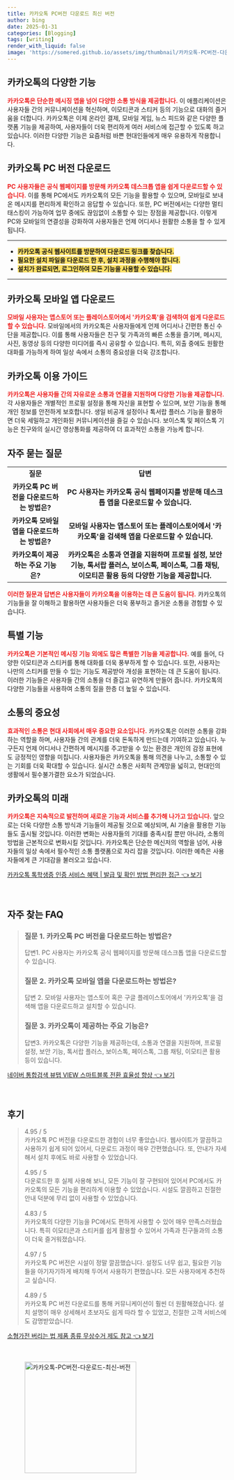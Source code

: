 ```yaml
---
title: 카카오톡 PC버전 다운로드 최신 버전
author: bing
date: 2025-01-31
categories: [Blogging]
tags: [writing]
render_with_liquid: false
image: 'https://somered.github.io/assets/img/thumbnail/카카오톡-PC버전-다운로드-최신-버전.webp'
---
```



<h2 id='카카오톡의 다양한 기능'>카카오톡의 다양한 기능</h2>

<p><b><span style="color: #ee2323;">카카오톡은 단순한 메시징 앱을 넘어 다양한 소통 방식을 제공합니다.</span></b> 이 애플리케이션은 사용자들 간의 커뮤니케이션을 혁신하며, 이모티콘과 스티커 등의 기능으로 대화의 즐거움을 더합니다. 카카오톡은 이제 온라인 결제, 모바일 게임, 뉴스 피드와 같은 다양한 플랫폼 기능을 제공하여, 사용자들이 더욱 편리하게 여러 서비스에 접근할 수 있도록 하고 있습니다. 이러한 다양한 기능은 요즘처럼 바쁜 현대인들에게 매우 유용하게 작용합니다.</p>

<h2 id='PC 버전 다운로드'>카카오톡 PC 버전 다운로드</h2>

<p><b><span style="color: #ee2323;">PC 사용자들은 공식 웹페이지를 방문해 카카오톡 데스크톱 앱을 쉽게 다운로드할 수 있습니다.</span></b> 이를 통해 PC에서도 카카오톡의 모든 기능을 활용할 수 있으며, 모바일로 보내온 메시지를 편리하게 확인하고 응답할 수 있습니다. 또한, PC 버전에서는 다양한 멀티태스킹이 가능하여 업무 중에도 끊임없이 소통할 수 있는 장점을 제공합니다. 이렇게 PC와 모바일의 연결성을 강화하여 사용자들은 언제 어디서나 원활한 소통을 할 수 있게 됩니다.</p>

<hr />

<ul>
    <li><b><span style="background-color: #ffe066;">카카오톡 공식 웹사이트를 방문하여 다운로드 링크를 찾습니다.</span></b></li>
    <li><b><span style="background-color: #ffe066;">필요한 설치 파일을 다운로드 한 후, 설치 과정을 수행해야 합니다.</span></b></li>
    <li><b><span style="background-color: #ffe066;">설치가 완료되면, 로그인하여 모든 기능을 사용할 수 있습니다.</span></b></li>
</ul>

<hr />

<h2 id='모바일 앱 다운로드'>카카오톡 모바일 앱 다운로드</h2>

<p><b><span style="color: #ee2323;">모바일 사용자는 앱스토어 또는 플레이스토어에서 '카카오톡'을 검색하여 쉽게 다운로드할 수 있습니다.</span></b> 모바일에서의 카카오톡은 사용자들에게 언제 어디서나 간편한 통신 수단을 제공합니다. 이를 통해 사용자들은 친구 및 가족과의 빠른 소통을 즐기며, 메시지, 사진, 동영상 등의 다양한 미디어를 즉시 공유할 수 있습니다. 특히, 외출 중에도 원활한 대화를 가능하게 하여 일상 속에서 소통의 중요성을 더욱 강조합니다.</p>

<h2 id='카카오톡 이용 가이드'>카카오톡 이용 가이드</h2>

<p><b><span style="color: #ee2323;">카카오톡은 사용자들 간의 자유로운 소통과 연결을 지원하며 다양한 기능을 제공합니다.</span></b> 각 사용자들은 개별적인 프로필 설정을 통해 자신을 표현할 수 있으며, 보안 기능을 통해 개인 정보를 안전하게 보호합니다. 생일 비공개 설정이나 톡서랍 플러스 기능을 활용하면 더욱 세밀하고 개인화된 커뮤니케이션을 즐길 수 있습니다. 보이스톡 및 페이스톡 기능은 친구와의 실시간 영상통화를 제공하여 더 효과적인 소통을 가능케 합니다.</p>

<h2 id='자주 묻는 질문'>자주 묻는 질문</h2>

<table>
    <tr>
        <td style="text-align: center; height: 17px;"><b>질문</b></td>
        <td style="text-align: center; height: 17px;"><b>답변</b></td>
    </tr>
    <tr>
        <td style="text-align: center; height: 17px;"><b>카카오톡 PC 버전을 다운로드하는 방법은?</b></td>
        <td style="text-align: center; height: 17px;"><b>PC 사용자는 카카오톡 공식 웹페이지를 방문해 데스크톱 앱을 다운로드할 수 있습니다.</b></td>
    </tr>
    <tr>
        <td style="text-align: center; height: 17px;"><b>카카오톡 모바일 앱을 다운로드하는 방법은?</b></td>
        <td style="text-align: center; height: 17px;"><b>모바일 사용자는 앱스토어 또는 플레이스토어에서 '카카오톡'을 검색해 앱을 다운로드할 수 있습니다.</b></td>
    </tr>
    <tr>
        <td style="text-align: center; height: 17px;"><b>카카오톡이 제공하는 주요 기능은?</b></td>
        <td style="text-align: center; height: 17px;"><b>카카오톡은 소통과 연결을 지원하며 프로필 설정, 보안 기능, 톡서랍 플러스, 보이스톡, 페이스톡, 그룹 채팅, 이모티콘 활용 등의 다양한 기능을 제공합니다.</b></td>
    </tr>
</table>

<p><b><span style="color: #ee2323;">이러한 질문과 답변은 사용자들이 카카오톡을 이용하는 데 큰 도움이 됩니다.</span></b> 카카오톡의 기능들을 잘 이해하고 활용하면 사용자들은 더욱 풍부하고 즐거운 소통을 경험할 수 있습니다.</p>

<h2 id='특별 기능'>특별 기능</h2>

<p><b><span style="color: #ee2323;">카카오톡은 기본적인 메시징 기능 외에도 많은 특별한 기능을 제공합니다.</span></b> 예를 들어, 다양한 이모티콘과 스티커를 통해 대화를 더욱 풍부하게 할 수 있습니다. 또한, 사용자는 나만의 스티커를 만들 수 있는 기능도 제공받아 개성을 표현하는 데 큰 도움이 됩니다. 이러한 기능들은 사용자들 간의 소통을 더 즐겁고 유연하게 만들어 줍니다. 카카오톡의 다양한 기능들을 사용하여 소통의 질을 한층 더 높일 수 있습니다.</p>

<h2 id='소통의 중요성'>소통의 중요성</h2>

<p><b><span style="color: #ee2323;">효과적인 소통은 현대 사회에서 매우 중요한 요소입니다.</span></b> 카카오톡은 이러한 소통을 강화하는 역할을 하며, 사용자들 간의 관계를 더욱 돈독하게 만드는데 기여하고 있습니다. 누구든지 언제 어디서나 간편하게 메시지를 주고받을 수 있는 환경은 개인의 감정 표현에도 긍정적인 영향을 미칩니다. 사용자들은 카카오톡을 통해 의견을 나누고, 소통할 수 있는 기회를 더욱 확대할 수 있습니다. 실시간 소통은 사회적 관계망을 넓히고, 현대인의 생활에서 필수불가결한 요소가 되었습니다.</p>

<h2 id='카카오톡의 미래'>카카오톡의 미래</h2>

<p><b><span style="color: #ee2323;">카카오톡은 지속적으로 발전하며 새로운 기능과 서비스를 추가해 나가고 있습니다.</span></b> 앞으로는 더욱 다양한 소통 방식과 기능들이 제공될 것으로 예상되며, AI 기술을 활용한 기능들도 출시될 것입니다. 이러한 변화는 사용자들의 기대를 충족시킬 뿐만 아니라, 소통의 방법을 근본적으로 변화시킬 것입니다. 카카오톡은 단순한 메신저의 역할을 넘어, 사용자들의 일상 속에서 필수적인 소통 플랫폼으로 자리 잡을 것입니다. 이러한 예측은 사용자들에게 큰 기대감을 불러오고 있습니다.</p>


<p><a class="click-button" title="카카오톡 톡학생증 인증 서비스 혜택 | 발급 및 확인 방법 편리한 접근" href="https://somered.github.io/posts/%EC%B9%B4%EC%B9%B4%EC%98%A4%ED%86%A1-%ED%86%A1%ED%95%99%EC%83%9D%EC%A6%9D-%EC%9D%B8%EC%A6%9D-%EC%84%9C%EB%B9%84%EC%8A%A4-%ED%98%9C%ED%83%9D-%EB%B0%9C%EA%B8%89-%EB%B0%8F-%ED%99%95%EC%9D%B8-%EB%B0%A9%EB%B2%95-%ED%8E%B8%EB%A6%AC%ED%95%9C-%EC%A0%91%EA%B7%BC/" rel="dofollow">카카오톡 톡학생증 인증 서비스 혜택 | 발급 및 확인 방법 편리한 접근 👈 보기</a></p><br>
<h2 id='자주_찾는_FAQ'>자주 찾는 FAQ</h2>
<div itemscope="" itemtype="https://schema.org/FAQPage"> 
<blockquote> 
<div itemscope="" itemprop="mainEntity" itemtype="https://schema.org/Question"> 
<h3 itemprop="name">질문 1. 카카오톡 PC 버전을 다운로드하는 방법은?</h3> 
<div itemscope="" itemprop="acceptedAnswer" itemtype="https://schema.org/Answer"> 
<span itemprop="text"> 
<p>답변1. PC 사용자는 카카오톡 공식 웹페이지를 방문해 데스크톱 앱을 다운로드할 수 있습니다.</p> 
</span> 
</div> 
</div> 
<div itemscope="" itemprop="mainEntity" itemtype="https://schema.org/Question"> 
<h3 itemprop="name">질문 2. 카카오톡 모바일 앱을 다운로드하는 방법은?</h3> 
<div itemscope="" itemprop="acceptedAnswer" itemtype="https://schema.org/Answer"> 
<span itemprop="text"> 
<p>답변 2. 모바일 사용자는 앱스토어 혹은 구글 플레이스토어에서 '카카오톡'을 검색해 앱을 다운로드하고 설치할 수 있습니다.</p> 
</span> 
</div> 
</div> 
<div itemscope="" itemprop="mainEntity" itemtype="https://schema.org/Question"> 
<h3 itemprop="name">질문 3. 카카오톡이 제공하는 주요 기능은?</h3> 
<div itemscope="" itemprop="acceptedAnswer" itemtype="https://schema.org/Answer"> 
<span itemprop="text"> 
<p>답변3. 카카오톡은 다양한 기능을 제공하는데, 소통과 연결을 지원하며, 프로필 설정, 보안 기능, 톡서랍 플러스, 보이스톡, 페이스톡, 그룹 채팅, 이모티콘 활용 등이 있습니다.</p> 
</span> 
</div> 
</div> 
</blockquote> 
</div>
<p><a class="click-button" title="네이버 통합검색 뷰탭 VIEW 스마트블록 전환 효율성 향상" href="https://somered.github.io/posts/%EB%84%A4%EC%9D%B4%EB%B2%84-%ED%86%B5%ED%95%A9%EA%B2%80%EC%83%89-%EB%B7%B0%ED%83%AD-VIEW-%EC%8A%A4%EB%A7%88%ED%8A%B8%EB%B8%94%EB%A1%9D-%EC%A0%84%ED%99%98-%ED%9A%A8%EC%9C%A8%EC%84%B1-%ED%96%A5%EC%83%81/" rel="dofollow">네이버 통합검색 뷰탭 VIEW 스마트블록 전환 효율성 향상 👈 보기</a></p><br>
<h2 id='후기'>후기</h2>
<div itemscope itemtype="https://schema.org/Product">
  <blockquote>
  <div itemprop="review" itemscope itemtype="https://schema.org/Review">
      <div itemprop="reviewRating" itemscope itemtype="https://schema.org/Rating"> <span itemprop="ratingValue">4.95</span> / <span itemprop="bestRating">5</span> </div>
      <span itemprop="reviewBody">카카오톡 PC 버전을 다운로드한 경험이 너무 좋았습니다. 웹사이트가 깔끔하고 사용하기 쉽게 되어 있어서, 다운로드 과정이 매우 간편했습니다. 또, 안내가 자세해서 설치 후에도 바로 사용할 수 있었습니다.</span>
  </div>
  <br>
  <div itemprop="review" itemscope itemtype="https://schema.org/Review">
      <div itemprop="reviewRating" itemscope itemtype="https://schema.org/Rating"> <span itemprop="ratingValue">4.95</span> / <span itemprop="bestRating">5</span> </div>
      <span itemprop="reviewBody">다운로드한 후 실제 사용해 보니, 모든 기능이 잘 구현되어 있어서 PC에서도 카카오톡의 모든 기능을 편리하게 이용할 수 있었습니다. 시설도 깔끔하고 친절한 안내 덕분에 무리 없이 사용할 수 있었습니다.</span>
  </div>
  <br>
  <div itemprop="review" itemscope itemtype="https://schema.org/Review">
      <div itemprop="reviewRating" itemscope itemtype="https://schema.org/Rating"> <span itemprop="ratingValue">4.83</span> / <span itemprop="bestRating">5</span> </div>
      <span itemprop="reviewBody">카카오톡의 다양한 기능을 PC에서도 편하게 사용할 수 있어 매우 만족스러웠습니다. 특히 이모티콘과 스티커를 쉽게 활용할 수 있어서 가족과 친구들과의 소통이 더욱 즐거워졌습니다.</span>
  </div>
  <br>
  <div itemprop="review" itemscope itemtype="https://schema.org/Review">
      <div itemprop="reviewRating" itemscope itemtype="https://schema.org/Rating"> <span itemprop="ratingValue">4.97</span> / <span itemprop="bestRating">5</span> </div>
      <span itemprop="reviewBody">카카오톡 PC 버전은 시설이 정말 깔끔했습니다. 설정도 너무 쉽고, 필요한 기능들을 아기자기하게 배치해 두어서 사용하기 편했습니다. 모든 사용자에게 추천하고 싶습니다.</span>
  </div>
  <br>
  <div itemprop="review" itemscope itemtype="https://schema.org/Review">
      <div itemprop="reviewRating" itemscope itemtype="https://schema.org/Rating"> <span itemprop="ratingValue">4.89</span> / <span itemprop="bestRating">5</span> </div>
      <span itemprop="reviewBody">카카오톡 PC 버전 다운로드를 통해 커뮤니케이션이 훨씬 더 원활해졌습니다. 설치 설명이 매우 상세해서 초보자도 쉽게 따라 할 수 있었고, 친절한 고객 서비스에도 감명받았습니다.</span>
  </div>
  </blockquote>
</div>
<p><a class="click-button" title="소형가전 버리는 법 제품 종류 무상수거 제도 참고" href="https://somered.github.io/posts/%EC%86%8C%ED%98%95%EA%B0%80%EC%A0%84-%EB%B2%84%EB%A6%AC%EB%8A%94-%EB%B2%95-%EC%A0%9C%ED%92%88-%EC%A2%85%EB%A5%98-%EB%AC%B4%EC%83%81%EC%88%98%EA%B1%B0-%EC%A0%9C%EB%8F%84-%EC%B0%B8%EA%B3%A0/" rel="dofollow">소형가전 버리는 법 제품 종류 무상수거 제도 참고 👈 보기</a></p><br>
<figure class="image"><img src="https://somered.github.io/assets/img/thumbnail/카카오톡-PC버전-다운로드-최신-버전.webp" alt="카카오톡-PC버전-다운로드-최신-버전" width="256" height="256"></figure>